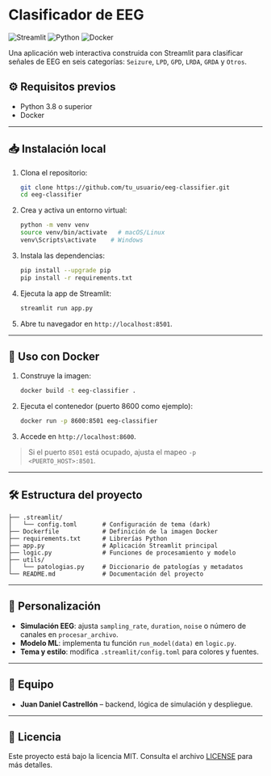 # Clasificador de EEG

![Streamlit](https://img.shields.io/badge/Streamlit-v1.0-orange) ![Python](https://img.shields.io/badge/Python-3.9-blue) ![Docker](https://img.shields.io/badge/Docker-ready-blue)

Una aplicación web interactiva construida con Streamlit para clasificar señales de EEG en seis categorías: `Seizure`, `LPD`, `GPD`, `LRDA`, `GRDA` y `Otros`.

## ⚙️ Requisitos previos

* Python 3.8 o superior
* Docker

---

## 📥 Instalación local

1. Clona el repositorio:

   ```bash
   git clone https://github.com/tu_usuario/eeg-classifier.git
   cd eeg-classifier
   ```
2. Crea y activa un entorno virtual:

   ```bash
   python -m venv venv
   source venv/bin/activate   # macOS/Linux
   venv\Scripts\activate    # Windows
   ```
3. Instala las dependencias:

   ```bash
   pip install --upgrade pip
   pip install -r requirements.txt
   ```
4. Ejecuta la app de Streamlit:

   ```bash
   streamlit run app.py
   ```
5. Abre tu navegador en `http://localhost:8501`.

---

## 🐳 Uso con Docker

1. Construye la imagen:

   ```bash
   docker build -t eeg-classifier .
   ```
2. Ejecuta el contenedor (puerto 8600 como ejemplo):

   ```bash
   docker run -p 8600:8501 eeg-classifier
   ```
3. Accede en `http://localhost:8600`.

> Si el puerto `8501` está ocupado, ajusta el mapeo `-p <PUERTO_HOST>:8501`.

---

## 🛠 Estructura del proyecto

```text
├── .streamlit/
│   └── config.toml       # Configuración de tema (dark)
├── Dockerfile            # Definición de la imagen Docker
├── requirements.txt      # Librerías Python
├── app.py                # Aplicación Streamlit principal
├── logic.py              # Funciones de procesamiento y modelo
├── utils/
│   └── patologias.py     # Diccionario de patologías y metadatos
└── README.md             # Documentación del proyecto
```

---

## 🔧 Personalización

* **Simulación EEG**: ajusta `sampling_rate`, `duration`, `noise` o número de canales en `procesar_archivo`.
* **Modelo ML**: implementa tu función `run_model(data)` en `logic.py`.
* **Tema y estilo**: modifica `.streamlit/config.toml` para colores y fuentes.

---

## 👥 Equipo

* **Juan Daniel Castrellón** – backend, lógica de simulación y despliegue.

---

## 📄 Licencia

Este proyecto está bajo la licencia MIT. Consulta el archivo [LICENSE](LICENSE) para más detalles.
